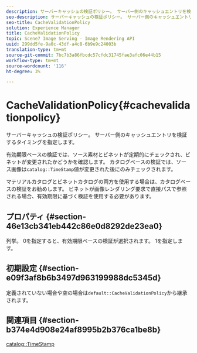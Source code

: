 ```yaml
---
description: サーバーキャッシュの検証ポリシー。 サーバー側のキャッシュエントリを検証するタイミングを指定します。
seo-description: サーバーキャッシュの検証ポリシー。 サーバー側のキャッシュエントリを検証するタイミングを指定します。
seo-title: CacheValidationPolicy
solution: Experience Manager
title: CacheValidationPolicy
topic: Scene7 Image Serving - Image Rendering API
uuid: 299dd5fe-9a0c-43df-a4c8-6b9e9c24003b
translation-type: tm+mt
source-git-commit: 7bc7b3a86fbcdc57cfdc31745fae3afc06e44b15
workflow-type: tm+mt
source-wordcount: '116'
ht-degree: 3%

---
```



# CacheValidationPolicy{#cachevalidationpolicy}

サーバーキャッシュの検証ポリシー。 サーバー側のキャッシュエントリを検証するタイミングを指定します。

有効期限ベースの検証では、ソース素材とビネットが定期的にチェックされ、ビネットが変更されたかどうかを確認します。 カタログベースの検証では、ソース画像は`catalog::TimeStamp`値が変更された後にのみチェックされます。

マテリアルカタログとビネットカタログの両方を使用する場合は、カタログベースの検証をお勧めします。 ビネットが画像レンダリング要求で直接パスで参照される場合、有効期限に基づく検証を使用する必要があります。

## プロパティ {#section-46e13cb341eb442c86e0d8292de23ea0}

列挙。 0を指定すると、有効期限ベースの検証が選択されます。 1を指定します。

## 初期設定 {#section-e09f3af8b6b3497d963199988dc5345d}

定義されていない場合や空の場合は`default::CacheValidationPolicy`から継承されます。

## 関連項目 {#section-b374e4d908e24af8995b2b376ca1be8b}

[catalog::TimeStamp](../../../../../ir-api/material-cat/image-rendering-api-ref/c-ir-material-catalog/c-ir-material-data-reference/r-ir-timestamp-dataref.md#reference-6daf7973dc4f4b4e9e8165756db7c319)
